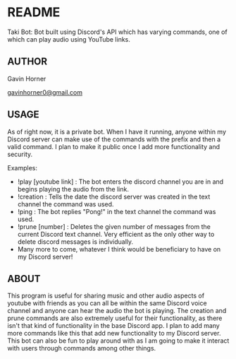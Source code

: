 # README
Taki Bot: Bot built using Discord's API which has varying commands, one of which can play audio using YouTube links.

## AUTHOR
Gavin Horner

gavinhorner0@gmail.com

## USAGE
As of right now, it is a private bot. When I have it running, anyone within my Discord server can make use of the commands with the prefix and then a valid command. I plan to make it public once I add more functionality and security.

Examples:
 - !play [youtube link] : The bot enters the discord channel you are in and begins playing the audio from the link.
 - !creation : Tells the date the discord server was created in the text channel the command was used.
 - !ping : The bot replies "Pong!" in the text channel the command was used.
 - !prune [number] : Deletes the given number of messages from the current Discord text channel. Very efficient as the only other way to delete discord messages is individually.
 - Many more to come, whatever I think would be beneficiary to have on my Discord server!

## ABOUT
This program is useful for sharing music and other audio aspects of youtube with friends as you can all be within the same Discord voice channel and anyone can hear the audio the bot is playing. The creation and prune commands are also extremely useful for their functionality, as there isn't that kind of functionality in the base Discord app. I plan to add many more commands like this that add new functionality to my Discord server. This bot can also be fun to play around with as I am going to make it interact with users through commands among other things.
